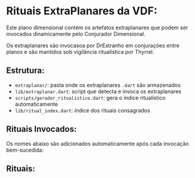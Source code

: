 # Rituais ExtraPlanares da VDF:

Este plano dimensional contém os artefatos extraplanares que podem ser invocados dinamicamente pelo Conjurador Dimensional.

Os extraplanares são invocasoa por DrEstranho em conjurações entre planos e são mantidos sob vigilância ritualística por Thyrrel.

## Estrutura:

- `extraplanar/`: pasta onde os extraplanares `.dart` são armazenados
- `lib/extraplanar.dart`: script que detecta e invoca os extraplanares
- `scripts/gerador_ritualistico.dart`: gera o índice ritualístico automaticamente
- `lib/ritual_index.dart`: índice dos rituais consagrados

## Rituais Invocados:

Os nomes abaixo são adicionados automaticamente após cada invocação bem-sucedida:

## Rituais:
